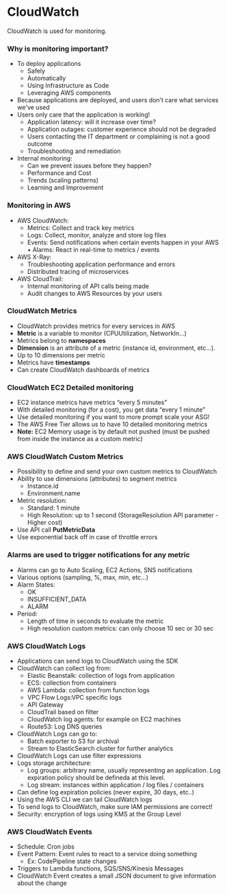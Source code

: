# CloudWatch

CloudWatch is used for monitoring.

### Why is monitoring important?
- To deploy applications
    - Safely
    - Automatically
    - Using Infrastructure as Code
    - Leveraging AWS components
- Because applications are deployed, and users don’t care what services we've used
- Users only care that the application is working!
    - Application latency: will it increase over time?
    - Application outages: customer experience should not be degraded
    - Users contacting the IT department or complaining is not a good outcome
    - Troubleshooting and remediation
- Internal monitoring:
    - Can we prevent issues before they happen?
    - Performance and Cost
    - Trends (scaling patterns)
    - Learning and Improvement

### Monitoring in AWS
- AWS CloudWatch:
    - Metrics: Collect and track key metrics
    - Logs: Collect, monitor, analyze and store log files
    - Events: Send notifications when certain events happen in your AWS • Alarms: React in real-time to metrics / events
- AWS X-Ray:
    - Troubleshooting application performance and errors
    - Distributed tracing of microservices
- AWS CloudTrail:
    - Internal monitoring of API calls being made
    - Audit changes to AWS Resources by your users

### CloudWatch Metrics
- CloudWatch provides metrics for every services in AWS
- **Metric** is a variable to monitor (CPUUtilization, NetworkIn...)
- Metrics belong to **namespaces**
- **Dimension** is an attribute of a metric (instance id, environment, etc...).
- Up to 10 dimensions per metric
- Metrics have **timestamps**
- Can create CloudWatch dashboards of metrics

### CloudWatch EC2 Detailed monitoring
- EC2 instance metrics have metrics “every 5 minutes”
- With detailed monitoring (for a cost), you get data “every 1 minute”
- Use detailed monitoring if you want to more prompt scale your ASG!
- The AWS Free Tier allows us to have 10 detailed monitoring metrics
- **Note:** EC2 Memory usage is by default not pushed (must be pushed
from inside the instance as a custom metric)

### AWS CloudWatch Custom Metrics
- Possibility to define and send your own custom metrics to CloudWatch
- Ability to use dimensions (attributes) to segment metrics
    - Instance.id
    - Environment.name
- Metric resolution:
    - Standard: 1 minute
    - High Resolution: up to 1 second (StorageResolution API parameter - Higher cost)
- Use API call **PutMetricData**
- Use exponential back off in case of throttle errors

### Alarms are used to trigger notifications for any metric
- Alarms can go to Auto Scaling, EC2 Actions, SNS notifications
- Various options (sampling, %, max, min, etc...)
- Alarm States:
    - OK
    - INSUFFICIENT_DATA
    - ALARM
- Period:
    - Length of time in seconds to evaluate the metric
    - High resolution custom metrics: can only choose 10 sec or 30 sec

### AWS CloudWatch Logs
- Applications can send logs to CloudWatch using the SDK
- CloudWatch can collect log from:
    - Elastic Beanstalk: collection of logs from application
    - ECS: collection from containers
    - AWS Lambda: collection from function logs
    - VPC Flow Logs:VPC specific logs
    - API Gateway
    - CloudTrail based on filter
    - CloudWatch log agents: for example on EC2 machines
    - Route53: Log DNS queries
- CloudWatch Logs can go to:
    - Batch exporter to S3 for archival
    - Stream to ElasticSearch cluster for further analytics
- CloudWatch Logs can use filter expressions
- Logs storage architecture:
    - Log groups: arbitrary name, usually representing an application. Log expiration policy should be defineda at this level.
    - Log stream: instances within application / log files / containers
- Can define log expiration policies (never expire, 30 days, etc..)
- Using the AWS CLI we can tail CloudWatch logs
- To send logs to CloudWatch, make sure IAM permissions are correct!
- Security: encryption of logs using KMS at the Group Level

### AWS CloudWatch Events
- Schedule: Cron jobs
- Event Pattern: Event rules to react to a service doing something
    - Ex: CodePipeline state changes
- Triggers to Lambda functions, SQS/SNS/Kinesis Messages
- CloudWatch Event creates a small JSON document to give information
about the change